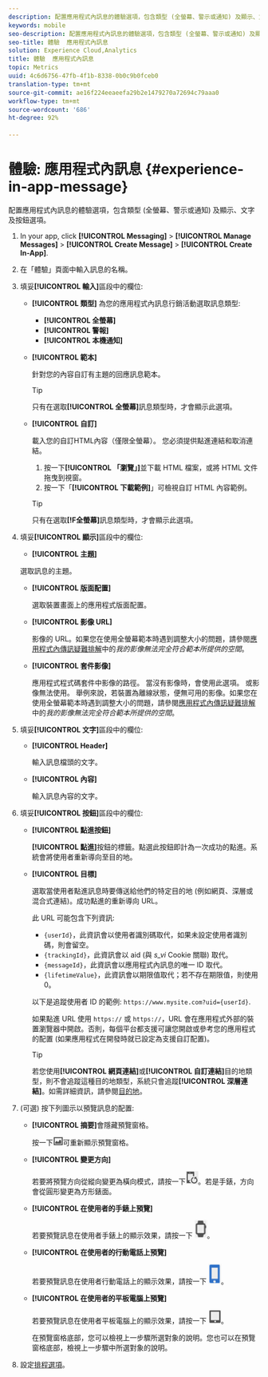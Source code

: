 ```yaml
---
description: 配置應用程式內訊息的體驗選項，包含類型 (全螢幕、警示或通知) 及顯示、文字及按鈕選項。
keywords: mobile
seo-description: 配置應用程式內訊息的體驗選項，包含類型 (全螢幕、警示或通知) 及顯示、文字及按鈕選項。
seo-title: 體驗  應用程式內訊息
solution: Experience Cloud,Analytics
title: 體驗  應用程式內訊息
topic: Metrics
uuid: 4c6d6756-47fb-4f1b-8338-0b0c9b0fceb0
translation-type: tm+mt
source-git-commit: ae16f224eeaeefa29b2e1479270a72694c79aaa0
workflow-type: tm+mt
source-wordcount: '686'
ht-degree: 92%

---
```



# 體驗: 應用程式內訊息 {#experience-in-app-message}

配置應用程式內訊息的體驗選項，包含類型 (全螢幕、警示或通知) 及顯示、文字及按鈕選項。

1. In your app, click **[!UICONTROL Messaging]** > **[!UICONTROL Manage Messages]** > **[!UICONTROL Create Message]** > **[!UICONTROL Create In-App]**.
1. 在「體驗」頁面中輸入訊息的名稱。
1. 填妥&#x200B;**[!UICONTROL 輸入]**&#x200B;區段中的欄位:

   * **[!UICONTROL 類型]**
為您的應用程式內訊息行銷活動選取訊息類型:

      * **[!UICONTROL 全螢幕]**
      * **[!UICONTROL 警報]**
      * **[!UICONTROL 本機通知]**
   * **[!UICONTROL 範本]**

      針對您的內容自訂有主題的回應訊息範本。

      >[!TIP]
      >
      >只有在選取&#x200B;**[!UICONTROL 全螢幕]**&#x200B;訊息類型時，才會顯示此選項。

   * **[!UICONTROL 自訂]**

      載入您的自訂HTML內容（僅限全螢幕）。 您必須提供點進連結和取消連結。

      1. 按一下&#x200B;**[!UICONTROL 「瀏覽」]**&#x200B;並下載 HTML 檔案，或將 HTML 文件拖曳到視窗。
      1. 按一下「**[!UICONTROL 下載範例]**」可檢視自訂 HTML 內容範例。

      >[!TIP]
      >
      >只有在選取&#x200B;**[!F全螢幕]**&#x200B;訊息類型時，才會顯示此選項。



1. 填妥&#x200B;**[!UICONTROL 顯示]**&#x200B;區段中的欄位:

   * **[!UICONTROL 主題]**

   選取訊息的主題。

   * **[!UICONTROL 版面配置]**

      選取裝置畫面上的應用程式版面配置。

   * **[!UICONTROL 影像 URL]**

      影像的 URL。如果您在使用全螢幕範本時遇到調整大小的問題，請參閱[應用程式內傳訊疑難排解](/help/using/in-app-messaging/t-in-app-message/in-apps-ts.md)中的&#x200B;*我的影像無法完全符合範本所提供的空間*。

   * **[!UICONTROL 套件影像]**

      應用程式程式碼套件中影像的路徑。 當沒有影像時，會使用此選項。 或影像無法使用。 舉例來說，若裝置為離線狀態，便無可用的影像。如果您在使用全螢幕範本時遇到調整大小的問題，請參閱[應用程式內傳訊疑難排解](/help/using/in-app-messaging/t-in-app-message/in-apps-ts.md)中的&#x200B;*我的影像無法完全符合範本所提供的空間*。


1. 填妥&#x200B;**[!UICONTROL 文字]**&#x200B;區段中的欄位:

   * **[!UICONTROL Header]**

      輸入訊息檔頭的文字。

   * **[!UICONTROL 內容]**

      輸入訊息內容的文字。

1. 填妥&#x200B;**[!UICONTROL 按鈕]**&#x200B;區段中的欄位:

   * **[!UICONTROL 點進按鈕]**

      **[!UICONTROL 點進]**&#x200B;按鈕的標籤。點選此按鈕即計為一次成功的點進。系統會將使用者重新導向至目的地。

   * **[!UICONTROL 目標]**

      選取當使用者點進訊息時要傳送給他們的特定目的地 (例如網頁、深層或混合式連結)。成功點進的重新導向 URL。

      此 URL 可能包含下列資訊:

      * `{userId}`，此資訊會以使用者識別碼取代，如果未設定使用者識別碼，則會留空。
      * `{trackingId}`，此資訊會以 aid (與 *s_vi* Cookie 關聯) 取代。
      * `{messageId}`，此資訊會以應用程式內訊息的唯一 ID 取代。
      * `{lifetimeValue}`，此資訊會以期限值取代；若不存在期限值，則使用 0。

      以下是追蹤使用者 ID 的範例: `https://www.mysite.com?uid={userId}`.

      如果點進 URL 使用 `https://` 或 `https://`，URL 會在應用程式外部的裝置瀏覽器中開啟。否則，每個平台都支援可讓您開啟或參考您的應用程式的配置 (如果應用程式在開發時就已設定為支援自訂配置)。

      >[!TIP]
      >
      >若您使用&#x200B;**[!UICONTROL 網頁連結]**&#x200B;或&#x200B;**[!UICONTROL 自訂連結]**&#x200B;目的地類型，則不會追蹤這種目的地類型，系統只會追蹤&#x200B;**[!UICONTROL 深層連結]**。如需詳細資訊，請參閱[目的地](/help/using/acquisition-main/c-create-destinations.md)。


1. (可選) 按下列圖示以預覽訊息的配置:

   * **[!UICONTROL 摘要]**&#x200B;會隱藏預覽窗格。

      按一下![預覽](assets/icon_preview.png)可重新顯示預覽窗格。

   * **[!UICONTROL 變更方向]**

      若要將預覽方向從縱向變更為橫向模式，請按一下![方向](assets/icon_orientation.png)。若是手錶，方向會從圓形變更為方形錶面。

   * **[!UICONTROL 在使用者的手錶上預覽]**

      若要預覽訊息在使用者手錶上的顯示效果，請按一下 ![手錶圖示](assets/icon_watch.png)。

   * **[!UICONTROL 在使用者的行動電話上預覽]**

      若要預覽訊息在使用者行動電話上的顯示效果，請按一下 ![電話圖示](assets/icon_phone.png)。

   * **[!UICONTROL 在使用者的平板電腦上預覽]**

      若要預覽訊息在使用者平板電腦上的顯示效果，請按一下 ![平板電腦圖示](assets/icon_tablet.png)。

      在預覽窗格底部，您可以檢視上一步驟所選對象的說明。您也可以在預覽窗格底部，檢視上一步驟中所選對象的說明。

1. 設定[排程選項](/help/using/in-app-messaging/t-in-app-message/c-schedule-in-app-message.md)。

